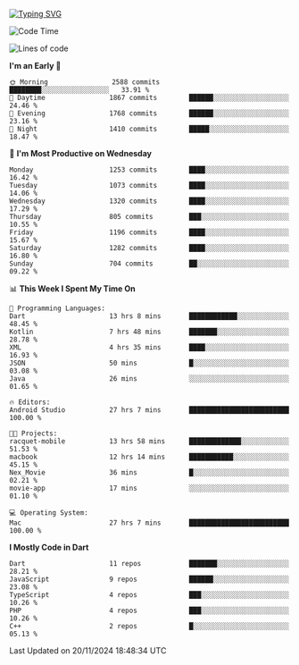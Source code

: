 
<a href="https://git.io/typing-svg"><img src="https://readme-typing-svg.demolab.com?font=Source+Code+Pro&pause=1000&random=false&width=435&lines=Hey+%F0%9F%A5%B6+iam+Yaskraz" alt="Typing SVG" /></a>
<!--START_SECTION:waka-->
![Code Time](http://img.shields.io/badge/Code%20Time-796%20hrs%204%20mins-blue)

![Lines of code](https://img.shields.io/badge/From%20Hello%20World%20I%27ve%20Written-4.7%20million%20lines%20of%20code-blue)

**I'm an Early 🐤** 

```text
🌞 Morning                2588 commits        ████████░░░░░░░░░░░░░░░░░   33.91 % 
🌆 Daytime                1867 commits        ██████░░░░░░░░░░░░░░░░░░░   24.46 % 
🌃 Evening                1768 commits        ██████░░░░░░░░░░░░░░░░░░░   23.16 % 
🌙 Night                  1410 commits        █████░░░░░░░░░░░░░░░░░░░░   18.47 % 
```
📅 **I'm Most Productive on Wednesday** 

```text
Monday                   1253 commits        ████░░░░░░░░░░░░░░░░░░░░░   16.42 % 
Tuesday                  1073 commits        ████░░░░░░░░░░░░░░░░░░░░░   14.06 % 
Wednesday                1320 commits        ████░░░░░░░░░░░░░░░░░░░░░   17.29 % 
Thursday                 805 commits         ███░░░░░░░░░░░░░░░░░░░░░░   10.55 % 
Friday                   1196 commits        ████░░░░░░░░░░░░░░░░░░░░░   15.67 % 
Saturday                 1282 commits        ████░░░░░░░░░░░░░░░░░░░░░   16.80 % 
Sunday                   704 commits         ██░░░░░░░░░░░░░░░░░░░░░░░   09.22 % 
```


📊 **This Week I Spent My Time On** 

```text
💬 Programming Languages: 
Dart                     13 hrs 8 mins       ████████████░░░░░░░░░░░░░   48.45 % 
Kotlin                   7 hrs 48 mins       ███████░░░░░░░░░░░░░░░░░░   28.78 % 
XML                      4 hrs 35 mins       ████░░░░░░░░░░░░░░░░░░░░░   16.93 % 
JSON                     50 mins             █░░░░░░░░░░░░░░░░░░░░░░░░   03.08 % 
Java                     26 mins             ░░░░░░░░░░░░░░░░░░░░░░░░░   01.65 % 

🔥 Editors: 
Android Studio           27 hrs 7 mins       █████████████████████████   100.00 % 

🐱‍💻 Projects: 
racquet-mobile           13 hrs 58 mins      █████████████░░░░░░░░░░░░   51.53 % 
macbook                  12 hrs 14 mins      ███████████░░░░░░░░░░░░░░   45.15 % 
Nex_Movie                36 mins             █░░░░░░░░░░░░░░░░░░░░░░░░   02.21 % 
movie-app                17 mins             ░░░░░░░░░░░░░░░░░░░░░░░░░   01.10 % 

💻 Operating System: 
Mac                      27 hrs 7 mins       █████████████████████████   100.00 % 
```

**I Mostly Code in Dart** 

```text
Dart                     11 repos            ███████░░░░░░░░░░░░░░░░░░   28.21 % 
JavaScript               9 repos             ██████░░░░░░░░░░░░░░░░░░░   23.08 % 
TypeScript               4 repos             ███░░░░░░░░░░░░░░░░░░░░░░   10.26 % 
PHP                      4 repos             ███░░░░░░░░░░░░░░░░░░░░░░   10.26 % 
C++                      2 repos             █░░░░░░░░░░░░░░░░░░░░░░░░   05.13 % 
```




 Last Updated on 20/11/2024 18:48:34 UTC
<!--END_SECTION:waka-->
